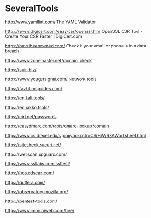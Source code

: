 # SeveralTools

http://www.yamllint.com/ The YAML Validator

https://www.digicert.com/easy-csr/openssl.htm OpenSSL CSR Tool - Create Your CSR Faster | DigiCert.com

https://haveibeenpwned.com/ Check if your email or phone is in a data breach

https://www.zonemaster.net/domain_check

https://suip.biz/

https://www.yougetsignal.com/ Network tools

https://favkit.msguides.com/

https://en.kali.tools/

https://en.rakko.tools/

https://cirt.net/passwords

https://easydmarc.com/tools/dmarc-lookup?domain

https://www.cs.drexel.edu/~jpopyack/IntroCS/HW/RSAWorksheet.html

https://sitecheck.sucuri.net/

https://webscan.upguard.com/

https://www.ssllabs.com/ssltest/

https://hostedscan.com/

https://quttera.com/

https://observatory.mozilla.org/

https://pentest-tools.com/

https://www.immuniweb.com/free/








